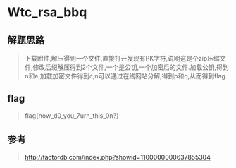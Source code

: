 # Wtc_rsa_bbq

## 解题思路

> 下载附件,解压得到一个文件,直接打开发现有PK字符,说明这是个zip压缩文件,修改后缀解压得到2个文件,一个是公钥,一个加密后的文件.加载公钥,得到n和e,加载加密文件得到c,n可以通过在线网站分解,得到p和q,从而得到flag.

## flag

> flag{how_d0_you_7urn_this_0n?}

## 参考

> http://factordb.com/index.php?showid=1100000000637855304